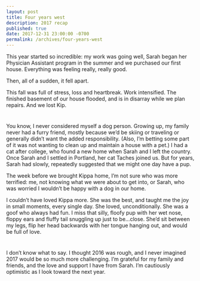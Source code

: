 ```yaml
---
layout: post
title: Four years west
description: 2017 recap
published: true
date: 2017-12-31 23:00:00 -0700
permalink: /archives/four-years-west
---
```

This year started so incredible: my work was going well, Sarah began her Physician Assistant program in the summer and we purchased our first house. Everything was feeling really, really good.

Then, all of a sudden, it fell apart.

This fall was full of stress, loss and heartbreak. Work intensified. The finished basement of our house flooded, and is in disarray while we plan repairs. And we lost Kip.

#

You know, I never considered myself a dog person. Growing up, my family never had a furry friend, mostly because we’d be skiing or traveling or generally didn’t want the added responsibility. (Also, I’m betting some part of it was not wanting to clean up and maintain a house with a pet.) I had a cat after college, who found a new home when Sarah and I left the country. Once Sarah and I settled in Portland, her cat Taches joined us. But for years, Sarah had slowly, repeatedly suggested that we might one day have a pup.

The week before we brought Kippa home, I’m not sure who was more terrified: me, not knowing what we were about to get into, or Sarah, who was worried I wouldn’t be happy with a dog in our home.

I couldn’t have loved Kippa more. She was the best, and taught me the joy in small moments, every single day. She loved, unconditionally. She was a goof who always had fun. I miss that silly, floofy pup with her wet nose, floppy ears and fluffy tail snuggling up just to be…close. She’d sit between my legs, flip her head backwards with her tongue hanging out, and would be full of love.

#

I don’t know what to say. I thought 2016 was rough, and I never imagined 2017 would be so much more challenging. I’m grateful for my family and friends, and the love and support I have from Sarah. I’m cautiously optimistic as I look toward the next year.
